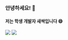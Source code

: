 ### 안녕하세요! 👋

#### 저는 학생 개발자 새싹입니다 😄

![](https://github-readme-stats.vercel.app/api?username=saesac&show_icons=true)
![](github-readme-stats.vercel.app/api/top-langs/?username={saesac}&langs_count=8)

<!--
**saesac/saesac** is a ✨ _special_ ✨ repository because its `README.md` (this file) appears on your GitHub profile.

Here are some ideas to get you started:

- 🔭 I’m currently working on ...
- 🌱 I’m currently learning ...
- 👯 I’m looking to collaborate on ...
- 🤔 I’m looking for help with ...
- 💬 Ask me about ...
- 📫 How to reach me: ...
- 😄 Pronouns: ...
- ⚡ Fun fact: ...
-->
